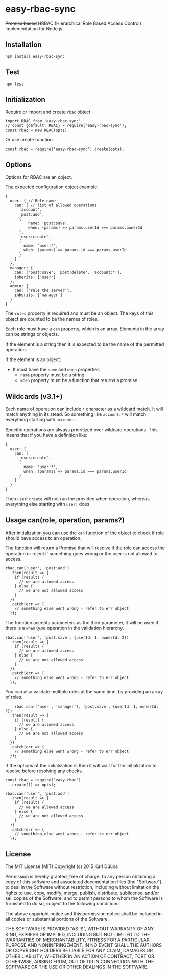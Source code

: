 # easy-rbac-sync

~~Promise based~~ HRBAC (Hierarchical Role Based Access Control) implementation for Node.js

## Installation

    npm install easy-rbac-sync

## Test

    npm test

## Initialization

Require or import and create `rbac` object.

    import RBAC from 'easy-rbac-sync'
    // const {default: RBAC} = require('easy-rbac-sync');
    const rbac = new RBAC(opts);

Or use create function

    const rbac = require('easy-rbac-sync').create(opts);

## Options

Options for RBAC are an object.

The expected configuration object example:

    {
      user: { // Role name
        can: [ // list of allowed operations
          'account',
          'post:add',
          {
              name: 'post:save',
              when: (params) => params.userId === params.ownerId
          },
          'user:create',
          {
            name: 'user:*',
            when: (params) => params.id === params.userId
          }
        ]
      },
      manager: {
        can: ['post:save', 'post:delete', 'account:*'],
        inherits: ['user']
      },
      admin: {
        can: ['rule the server'],
        inherits: ['manager']
      }
    }

The `roles` property is required and must be an object. The keys of this object are counted to be the names of roles.

Each role must have a `can` property, which is an array. Elements in the array can be strings or objects.

If the element is a string then it is expected to be the name of the permitted operation.

If the element is an object:

- It must have the `name` and `when` properties
  - `name` property must be a string
  - `when` property must be a function that returns a promise

## Wildcards (v3.1+)

Each name of operation can include `*` character as a wildcard match. It will match anything in its stead. So something like `account:*` will match everything starting with `account:`.

Specific operations are always prioritized over wildcard operations. This means that if you have a definition like:

    {
      user: {
        can: [
          'user:create',
          {
            name: 'user:*',
            when: (params) => params.id === params.userId
          }
        ]
      }
    }

Then `user:create` will not run the provided when operation, whereas everything else starting with `user:` does

## Usage can(role, operation, params?)

After initialization you can use the `can` function of the object to check if role should have access to an operation.

The function will return a Promise that will resolve if the role can access the operation or reject if something goes wrong
or the user is not allowed to access.

    rbac.can('user', 'post:add')
      .then(result => {
        if (result) {
          // we are allowed access
        } else {
          // we are not allowed access
        }
      })
      .catch(err => {
        // something else went wrong - refer to err object
      });

The function accepts parameters as the third parameter, it will be used if there is a `when` type operation in the validation
hierarchy.

    rbac.can('user', 'post:save', {userId: 1, ownerId: 2})
      .then(result => {
        if (result) {
          // we are allowed access
        } else {
          // we are not allowed access
        }
      })
      .catch(err => {
        // something else went wrong - refer to err object
      });

You can also validate multiple roles at the same time, by providing an array of roles.

    	rbac.can(['user', 'manager'], 'post:save', {userId: 1, ownerId: 2})
      .then(result => {
        if (result) {
          // we are allowed access
        } else {
          // we are not allowed access
        }
      })
      .catch(err => {
        // something else went wrong - refer to err object
      });

If the options of the initialization is then it will wait for the initialization to resolve before resolving
any checks.

    const rbac = require('easy-rbac')
      .create(() => opts);

    rbac.can('user', 'post:add')
      .then(result => {
        if (result) {
          // we are allowed access
        } else {
          // we are not allowed access
        }
      })
      .catch(err => {
        // something else went wrong - refer to err object
      });

## License

The MIT License (MIT)
Copyright (c) 2015 Karl Düüna

Permission is hereby granted, free of charge, to any person obtaining a copy of
this software and associated documentation files (the "Software"), to deal in
the Software without restriction, including without limitation the rights to
use, copy, modify, merge, publish, distribute, sublicense, and/or sell copies of
the Software, and to permit persons to whom the Software is furnished to do so,
subject to the following conditions:

The above copyright notice and this permission notice shall be included in all
copies or substantial portions of the Software.

THE SOFTWARE IS PROVIDED "AS IS", WITHOUT WARRANTY OF ANY KIND, EXPRESS OR
IMPLIED, INCLUDING BUT NOT LIMITED TO THE WARRANTIES OF MERCHANTABILITY,
FITNESS FOR A PARTICULAR PURPOSE AND NONINFRINGEMENT. IN NO EVENT SHALL THE
AUTHORS OR COPYRIGHT HOLDERS BE LIABLE FOR ANY CLAIM, DAMAGES OR OTHER
LIABILITY, WHETHER IN AN ACTION OF CONTRACT, TORT OR OTHERWISE, ARISING FROM,
OUT OF OR IN CONNECTION WITH THE SOFTWARE OR THE USE OR OTHER DEALINGS IN THE
SOFTWARE.
